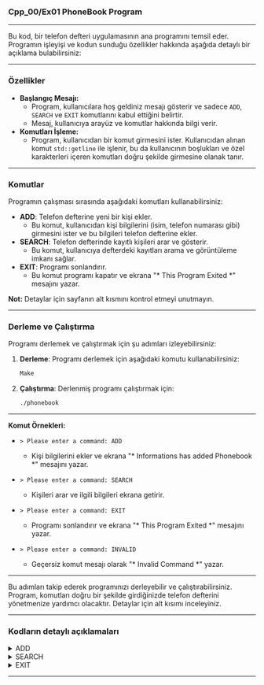 ### Cpp_00/Ex01 PhoneBook Program

---

Bu kod, bir telefon defteri uygulamasının ana programını temsil eder. Programın işleyişi ve kodun sunduğu özellikler hakkında aşağıda detaylı bir açıklama bulabilirsiniz:

---

### Özellikler
  - **Başlangıç Mesajı:**
    - Program, kullanıcılara hoş geldiniz mesajı gösterir ve sadece `ADD`, `SEARCH` ve `EXIT` komutlarını kabul ettiğini belirtir.
    - Mesaj, kullanıcıya arayüz ve komutlar hakkında bilgi verir.
  - **Komutları İşleme:**
    - Program, kullanıcıdan bir komut girmesini ister. Kullanıcıdan alınan komut `std::getline` ile işlenir, bu da kullanıcının boşlukları ve özel karakterleri içeren komutları doğru şekilde girmesine olanak tanır.

---

### Komutlar

Programın çalışması sırasında aşağıdaki komutları kullanabilirsiniz:

- **ADD**: Telefon defterine yeni bir kişi ekler.
  - Bu komut, kullanıcıdan kişi bilgilerini (isim, telefon numarası gibi) girmesini ister ve bu bilgileri telefon defterine ekler.
- **SEARCH**: Telefon defterinde kayıtlı kişileri arar ve gösterir.
  - Bu komut, kullanıcıya defterdeki kayıtları arama ve görüntüleme imkanı sağlar.
- **EXIT**: Programı sonlandırır.
  - Bu komut programı kapatır ve ekrana "* This Program Exited *" mesajını yazar.

**Not:** Detaylar için sayfanın alt kısmını kontrol etmeyi unutmayın.

---

### Derleme ve Çalıştırma

Programı derlemek ve çalıştırmak için şu adımları izleyebilirsiniz:

1. **Derleme**: Programı derlemek için aşağıdaki komutu kullanabilirsiniz:
    ```bash
    Make
    ```

2. **Çalıştırma**: Derlenmiş programı çalıştırmak için:
    ```bash
    ./phonebook
    ```

---

**Komut Örnekleri:**

- `> Please enter a command: ADD`
  - Kişi bilgilerini ekler ve ekrana "* Informations has added Phonebook *" mesajını yazar.

- `> Please enter a command: SEARCH`
  - Kişileri arar ve ilgili bilgileri ekrana getirir.

- `> Please enter a command: EXIT`
  - Programı sonlandırır ve ekrana "* This Program Exited *" mesajını yazar.

- `> Please enter a command: INVALID`
  - Geçersiz komut mesajı olarak "* Invalid Command *" yazar.

---


Bu adımları takip ederek programınızı derleyebilir ve çalıştırabilirsiniz. Program, komutları doğru bir şekilde girdiğinizde telefon defterini yönetmenize yardımcı olacaktır. Detaylar için alt kısımı inceleyiniz.

---

### Kodların detaylı açıklamaları

<details>
<summary>ADD</summary>

---
  
```c
void PhoneBook::ADD()
{
    std::string data; // Kullanıcıdan alınan bilgileri saklamak için bir string değişkeni
    if (counter == 8) // Telefon defterinin kapasitesine ulaşıldığında
        counter = 0;  // Counter'ı sıfırla, böylece eski kayıtlar üzerine yazılır

    // Kullanıcıdan ilk adı girmesini iste
    std::cout << "> Please Enter Your First Name: ";
    std::getline(std::cin, data); // Kullanıcının girdiği ilk adı al
    cntact[counter].setFirstName(data); // Alınan adı ilgili kontak nesnesinin first name alanına ata

    // Kullanıcıdan soyadı girmesini iste
    std::cout << "> Please Enter Your Last Name: ";
    std::getline(std::cin, data); // Kullanıcının girdiği soyadı al
    cntact[counter].setLastName(data); // Alınan soyadı ilgili kontak nesnesinin last name alanına ata

    // Kullanıcıdan takma adını girmesini iste
    std::cout << "> Please Enter Your NickName: ";
    std::getline(std::cin, data); // Kullanıcının girdiği takma adı al
    cntact[counter].setNickName(data); // Alınan takma adı ilgili kontak nesnesinin nickname alanına ata

    // Kullanıcıdan telefon numarasını girmesini iste
    std::cout << "> Please Enter Your Number: ";
    std::getline(std::cin, data); // Kullanıcının girdiği telefon numarasını al
    cntact[counter].setNumber(data); // Alınan telefon numarasını ilgili kontak nesnesinin number alanına ata

    // Kullanıcıdan en karanlık sırrını girmesini iste
    std::cout << "> Please Enter Your Secret: ";
    std::getline(std::cin, data); // Kullanıcının girdiği sırrı al
    cntact[counter].setDarkestSecret(data); // Alınan sırrı ilgili kontak nesnesinin darkest secret alanına ata

    counter++; // Counter'ı bir artır, bir sonraki ekleme için hazırlık yap
    if (y != 8) // Eğer y değeri 8 değilse
        y++; // y'yi artır (muhtemelen toplam kayıt sayısını takip eden bir değişken)

    // std::cin'yi temizle ve buffer'ı boşalt, böylece bir sonraki giriş için hazır olur
    std::cin.clear();
    std::cin.ignore(std::numeric_limits<std::streamsize>::max(), '\n');
}
```
---

**Açıklamalar:**
- counter ve y Değişkenleri: Bu kod parçasında counter ve y değişkenleri, telefon defterindeki geçerli kayıtların izlenmesini ve döngüsel olarak eski kayıtların üzerine yazılmasını sağlar. counter, telefon defterindeki mevcut kayıt konumunu belirtir ve 8 kayıt kapasitesine ulaşıldığında sıfırlanır. y değişkeni, toplam kayıt sayısını izliyor olabilir ve 8'e kadar sayıyı artırır.
- std::getline Kullanımı: std::getline fonksiyonu, kullanıcıdan tam bir satırı (boşlukları da içerecek şekilde) alır ve data değişkenine atar.
- std::cin.clear() ve std::cin.ignore(): Bu çağrılar, olası giriş hatalarını temizler ve akıştaki fazla karakterleri yok eder, böylece bir sonraki giriş için temiz bir durum sağlar.

---

</details>

<details>
<summary>SEARCH</summary>

---

```c

void PhoneBook::SEARCH()
{
    // Telefon defteri boşsa bilgilendirme mesajı göster
    if (counter == 0)
        std::cout << "* Phonebook is empty *" << std::endl;
    else
    {
        // Telefon defteri doluysa başlık ve tablo başlıklarını yazdır
        std::cout << "_____________________________________________" << std::endl;
        std::cout << "----------------* PHONEBOOK *----------------" << std::endl;
        std::cout << "_____________________________________________" << std::endl;
        std::cout << "|     index|first name| last name|  nickname|" << std::endl;
        std::cout << "---------------------------------------------" << std::endl;
    }
    
    // Mevcut kayıtları ekrana yazdır
    for (int i = 0; i < y; i++)
    {
        // Kayıtların indeksini yazdır
        std::cout << "|" << "         " << i << "|" ;

        // İlk adı yazdır, 10 karakterden uzun ise kısalt
        if (cntact[i].getFirstName().size() > 10)
            std::cout << cntact[i].getFirstName().substr(0, 9) << ".|";
        else
        {
            size_t size = cntact[i].getFirstName().size(); // Adın uzunluğunu al
            for (int j = 0; j < 10 - size; j++) // Adı 10 karakter uzunluğuna getirmek için boşluk ekle
                std::cout << " ";
            std::cout << cntact[i].getFirstName(); // Adı yazdır
            std::cout << "|";
        }

        // Soyadı yazdır, 10 karakterden uzun ise kısalt
        if (cntact[i].getLastName().size() > 10)
            std::cout << cntact[i].getLastName().substr(0, 9) << ".|";
        else
        {
            size_t size = cntact[i].getLastName().size(); // Soyadın uzunluğunu al
            for (int j = 0; j < 10 - size; j++) // Soyadı 10 karakter uzunluğuna getirmek için boşluk ekle
                std::cout << " ";
            std::cout << cntact[i].getLastName(); // Soyadı yazdır
            std::cout << "|";
        }

        // Takma adı yazdır, 10 karakterden uzun ise kısalt
        if (cntact[i].getNickName().size() > 10)
            std::cout << cntact[i].getNickName().substr(0, 9) << ".|" << std::endl;
        else
        {
            size_t size = cntact[i].getNickName().size(); // Takma adın uzunluğunu al
            for (int j = 0; j < 10 - size; j++) // Takma adı 10 karakter uzunluğuna getirmek için boşluk ekle
                std::cout << " ";
            std::cout << cntact[i].getNickName(); // Takma adı yazdır
            std::cout << "|" << std::endl;
        }
    }

    // Kullanıcıdan bir indeks seçmesini iste
    int index;
    int flag = 0; // Geçerli bir indeks seçildiğini belirlemek için bayrak
    while (!flag && (y != 0))
    {
        std::cout << "> Select index: ";
        std::cin >> index; // Kullanıcının indeks girmesini bekle

        // Girdi hatası kontrolü
        if (std::cin.fail())
        {
            std::cout << "* Invalid input *" << std::endl;
            std::cin.clear(); // Hata bayrağını temizle
            std::cin.ignore(std::numeric_limits<std::streamsize>::max(), '\n'); // Geriye kalan girişleri temizle
        }
        // Girilen indeks geçerli bir aralıkta mı kontrol et
        else if ((index >= 0 && index <= 7) && !(index > y - 1))
        {
            // Seçilen indeksin bilgilerini yazdır
            std::cout << "First Name: " << cntact[index].getFirstName() << std::endl;
            std::cout << "Last Name: " << cntact[index].getLastName() << std::endl;
            std::cout << "NickName: " << cntact[index].getNickName() << std::endl;
            std::cout << "Number: " << cntact[index].getNumber() << std::endl;
            std::cout << "Darkest Secret: " << cntact[index].getDarkestSecret() << std::endl;
            flag = 1; // Geçerli bir indeks seçildi
        }
        else
            std::cout << "* Wrong index *" << std::endl; // Geçersiz bir indeks girildi
    }
    std::cin.clear(); // Giriş akışını temizle
    std::cin.ignore(std::numeric_limits<std::streamsize>::max(), '\n'); // Geriye kalan girişleri temizle
}
```
---

**Açıklamalar:**
- Boş Telefon Defteri Kontrolü: Telefon defterinin boş olup olmadığını kontrol eder. Eğer boşsa, kullanıcıya uygun bir mesaj gösterir.
- **Kayıtları Yazdırma:** Mevcut kayıtları tablo şeklinde formatlayarak ekrana yazdırır. Ad, soyad ve takma adları 10 karakter uzunluğuna getirir; 10 karakterden uzun olanları kısaltır ve nokta ile belirtir.
- **Kullanıcıdan İndeks Seçimi:** Kullanıcıdan bir indeks girmesini ister. Geçerli bir indeks girilene kadar döngü devam eder. Girilen indeksin geçerli olup olmadığını kontrol eder ve hatalı girişlerde kullanıcıyı bilgilendirir.
- **Giriş Hataları ve Temizlik:** Giriş hataları için std::cin.fail() kontrolü yapılır, hata durumunda akış temizlenir ve fazlalık karakterler yok edilir.

---

</details>

<details>
<summary>EXIT</summary>

---
  - komut olarak EXIT girildiğinde kodun main kısmında exıt için mesaj yazdırıp return(0) atılıyor direkt.

</details>

---
